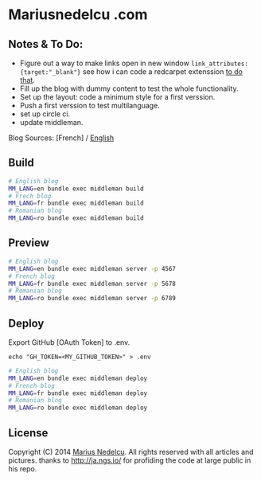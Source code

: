 Mariusnedelcu .com
==============

Notes & To Do:
-----

- Figure out a way to make links open in new window `link_attributes: {target:"_blank"}` see how i can code a redcarpet extenssion [to do that][mkdrendering].
- Fill up the blog with dummy content to test the whole functionality.
- Set up the layout: code a minimum style for a first verssion.
- Push a first verssion to test multilanguage.
- set up circle ci.
- update middleman.

[mkdrendering]: http://vaidehijoshi.github.io/blog/2015/08/11/rolling-out-the-redcarpet-for-rendering-markdown/

Blog Sources: [French] / [English]

Build
-----

```bash
# English blog
MM_LANG=en bundle exec middleman build
# Frech blog
MM_LANG=fr bundle exec middleman build
# Romanian blog
MM_LANG=ro bundle exec middleman build
```

Preview
-------

```bash
# English blog
MM_LANG=en bundle exec middleman server -p 4567
# French blog
MM_LANG=fr bundle exec middleman server -p 5678
# Romanian blog
MM_LANG=ro bundle exec middleman server -p 6789
```

Deploy
------

Export GitHub [OAuth Token] to .env.

```
echo "GH_TOKEN=<MY_GITHUB_TOKEN>" > .env
```


```bash
# English blog
MM_LANG=en bundle exec middleman deploy
# French blog
MM_LANG=fr bundle exec middleman deploy
# Romanian blog
MM_LANG=ro bundle exec middleman deploy
```

License
-------

Copyright (C) 2014 [Marius Nedelcu][English].
All rights reserved with all articles and pictures.
thanks to http://ja.ngs.io/ for profiding the code at large public in his repo.

[English]: http://mariusnedelcu.com/
